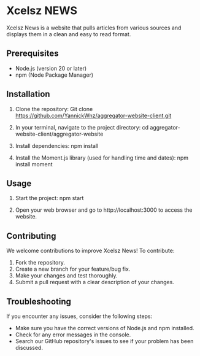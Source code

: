 # Xcelsz NEWS

Xcelsz News is a website that pulls articles from various sources and displays them in a clean and easy to read format.

## Prerequisites

- Node.js (version 20 or later)
- npm (Node Package Manager)

## Installation

1. Clone the repository: Git clone https://github.com/YannickWnz/aggregator-website-client.git

2. In your terminal, navigate to the project directory: cd aggregator-website-client/aggregator-website

3. Install dependencies: npm install 

4. Install the Moment.js library (used for handling time and dates): npm install moment

## Usage

1. Start the project: npm start

2. Open your web browser and go to http://localhost:3000 to access the website.

## Contributing

We welcome contributions to improve Xcelsz News! To contribute:

1. Fork the repository.
2. Create a new branch for your feature/bug fix.
3. Make your changes and test thoroughly.
4. Submit a pull request with a clear description of your changes.

## Troubleshooting

If you encounter any issues, consider the following steps:

- Make sure you have the correct versions of Node.js and npm installed.
- Check for any error messages in the console.
- Search our GitHub repository's issues to see if your problem has been discussed.

